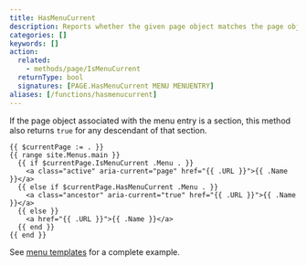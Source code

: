 ```yaml
---
title: HasMenuCurrent
description: Reports whether the given page object matches the page object associated with one of the child menu entries under the given menu entry in the given menu.
categories: []
keywords: []
action:
  related:
    - methods/page/IsMenuCurrent
  returnType: bool
  signatures: [PAGE.HasMenuCurrent MENU MENUENTRY]
aliases: [/functions/hasmenucurrent]
---
```


If the page object associated with the menu entry is a section, this method also returns `true` for any descendant of that section.

```go-html-template
{{ $currentPage := . }}
{{ range site.Menus.main }}
  {{ if $currentPage.IsMenuCurrent .Menu . }}
    <a class="active" aria-current="page" href="{{ .URL }}">{{ .Name }}</a>
  {{ else if $currentPage.HasMenuCurrent .Menu . }}
    <a class="ancestor" aria-current="true" href="{{ .URL }}">{{ .Name }}</a>
  {{ else }}
    <a href="{{ .URL }}">{{ .Name }}</a>
  {{ end }}
{{ end }}
```

See [menu templates] for a complete example.

[menu templates]: /templates/menu-templates/#example
